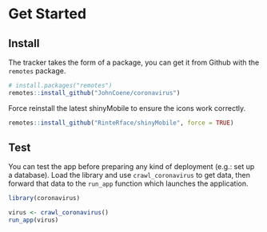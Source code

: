 # Get Started

## Install

The tracker takes the form of a package, you can get it from Github with the `remotes` package.

``` r
# install.packages("remotes")
remotes::install_github("JohnCoene/coronavirus")
```

Force reinstall the latest shinyMobile to ensure the icons work correctly.

```r
remotes::install_github("RinteRface/shinyMobile", force = TRUE) 
```

## Test

You can test the app before preparing any kind of deployment (e.g.: set up a database). Load the library and use `crawl_coronavirus` to get data, then forward that data to the `run_app` function which launches the application.

```r
library(coronavirus)

virus <- crawl_coronavirus()
run_app(virus)
```

